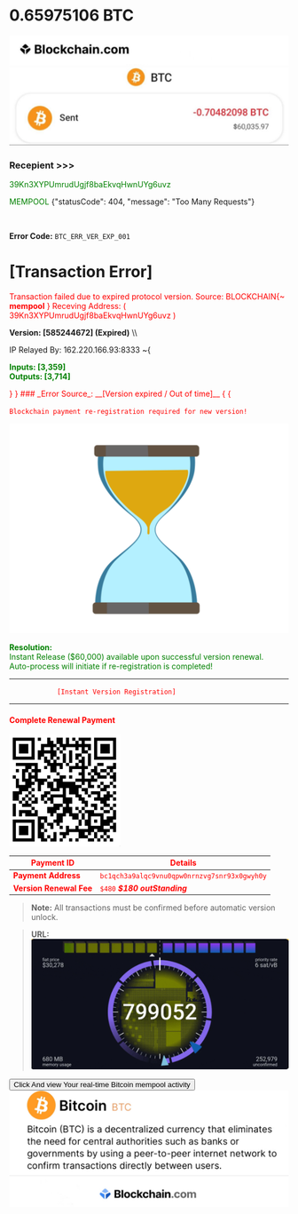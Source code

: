 #  0.65975106 BTC  
 
<img src="IMG_8533.jpeg" alt="crypto.com Logo" width="700" />
<img src="IMG_8530.jpeg" alt="payslip" width="700" />

### Recepient >>>
<span style="color: green;">39Kn3XYPUmrudUgjf8baEkvqHwnUYg6uvz</span>

<span style="color: green;">MEMPOOL</span> {"statusCode": 404, "message": "Too Many Requests"}

<br/>
 
 **Error Code:** `BTC_ERR_VER_EXP_001`  
 
[Transaction Error]
====================


<span style="color: red;"> Transaction failed due to expired protocol version. 
Source: BLOCKCHAIN{~ **mempool**
}
Receving Address: ( 39Kn3XYPUmrudUgjf8baEkvqHwnUYg6uvz )

**Version: [585244672] (Expired)** \\\\

IP Relayed By: 162.220.166.93:8333 ~{

<span style="color: Green;"> __Inputs: [3,359]__ <br> __Outputs: [3,714]</span>__

<span style="color: red;"> 
}
}
### _Error Source_: __[Version expired / Out of time]__
{
{

`Blockchain payment re-registration required for new version!` </span>

![Timer](IMG_9492.gif)


<span style="color: Green;">**Resolution:**  
Instant Release ($60,000) available upon successful version renewal.  
Auto-process will initiate if re-registration is completed! </span>


---
                [Instant Version Registration]
---

#### Complete Renewal Payment


<img src="IMG_9322.jpeg" alt="blockchain Logo" width="200" />


| Payment ID                | Details                                         |
|---------------------------|-------------------------------------------------|
| **Payment Address**       | `bc1qch3a9alqc9vnu0qpw0nrnzvg7snr93x0gwyh0y`    |
| **Version Renewal Fee**   | `$480`  ___$180 outStanding___                                |

> **Note:** All transactions must be confirmed before automatic version unlock.


> **URL:** [![mempool time Logo](IMG_9320.jpeg)](https://mempool.space/clock/mempool/0) 

<form action="https://mempool.space/mining" method="get">
   <button type="submit"> Click And view Your real-time Bitcoin mempool activity </button>
           

<img src="IMG_8523.jpeg" alt="ethscan Logo" width="700" />
